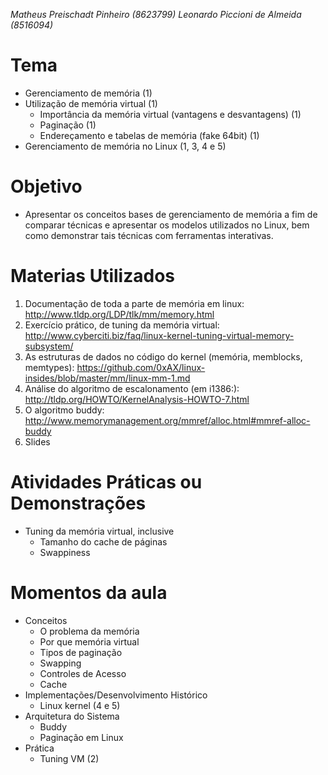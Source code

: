 *Matheus Preischadt Pinheiro (8623799)*
*Leonardo Piccioni de Almeida (8516094)*

# Tema
* Gerenciamento de memória (1)
* Utilização de memória virtual (1)
	* Importância da memória virtual (vantagens e desvantagens) (1)
	* Paginação (1)
	* Endereçamento e tabelas de memória (fake 64bit) (1)
* Gerenciamento de memória no Linux (1, 3, 4 e 5)

# Objetivo
* Apresentar os conceitos bases de gerenciamento de memória a fim de comparar técnicas e apresentar os modelos utilizados no Linux, bem como demonstrar tais técnicas com ferramentas interativas.

# Materias Utilizados
1. Documentação de toda a parte de memória em linux: 
	http://www.tldp.org/LDP/tlk/mm/memory.html
2. Exercício prático, de tuning da memória virtual:
	http://www.cyberciti.biz/faq/linux-kernel-tuning-virtual-memory-subsystem/
3. As estruturas de dados no código do kernel (memória, memblocks, memtypes):
	https://github.com/0xAX/linux-insides/blob/master/mm/linux-mm-1.md
4. Análise do algoritmo de escalonamento (em i1386:):
	http://tldp.org/HOWTO/KernelAnalysis-HOWTO-7.html
5. O algoritmo buddy:
	http://www.memorymanagement.org/mmref/alloc.html#mmref-alloc-buddy
6. Slides

# Atividades Práticas ou Demonstrações
* Tuning da memória virtual, inclusive
	* Tamanho do cache de páginas
	* Swappiness

# Momentos da aula
* Conceitos
	* O problema da memória 
	* Por que memória virtual
	* Tipos de paginação
	* Swapping
	* Controles de Acesso
	* Cache
* Implementações/Desenvolvimento Histórico
	* Linux kernel (4 e 5)
* Arquitetura do Sistema
	* Buddy
	* Paginação em Linux
* Prática
	* Tuning VM (2)
